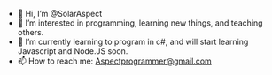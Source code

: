 - 👋 Hi, I’m @SolarAspect
- 👀 I’m interested in programming, learning new things, and teaching others.
- 🌱 I’m currently learning to program in c#, and will start learning Javascript and Node.JS soon.
- 📫 How to reach me: Aspectprogrammer@gmail.com

<!---
SolarAspect/SolarAspect is a ✨ special ✨ repository because its `README.md` (this file) appears on your GitHub profile.
You can click the Preview link to take a look at your changes.
--->
